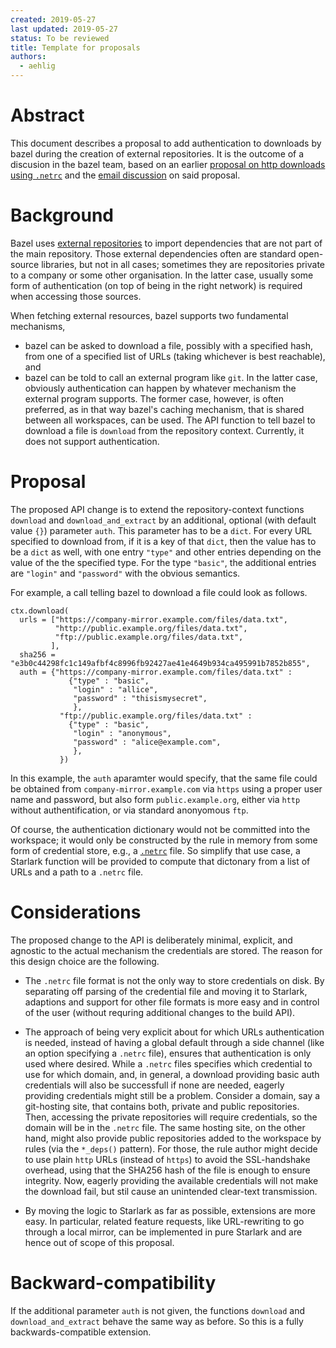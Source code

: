 ```yaml
---
created: 2019-05-27
last updated: 2019-05-27
status: To be reviewed
title: Template for proposals
authors:
  - aehlig
---
```



# Abstract

This document describes a proposal to add authentication to downloads
by bazel during the creation of external repositories. It is the outcome
of a discusion in the bazel team, based on an earlier [proposal on
http downloads using `.netrc`](2019-05-01-http-auth.md) and the [email
discussion](https://groups.google.com/forum/#!topic/bazel-dev/oXSQfq7W0jM)
on said proposal.

# Background

Bazel uses [external
repositories](https://docs.bazel.build/versions/master/external.html) to import
dependencies that are not part of the main repository. Those external
dependencies often are standard open-source libraries, but not in all cases;
sometimes they are repositories private to a company or some other organisation.
In the latter case, usually some form of authentication (on top of being in the
right network) is required when accessing those sources.

When fetching external resources, bazel supports two fundamental mechanisms,
- bazel can be asked to download a file, possibly with a specified hash, from
  one of a specified list of URLs (taking whichever is best reachable), and
- bazel can be told to call an external program like `git`.
In the latter case, obviously authentication can happen by whatever mechanism
the external program supports. The former case, however, is often preferred, as
in that way bazel's caching mechanism, that is shared between all workspaces,
can be used. The API function to tell bazel to download a file is `download`
from the repository context. Currently, it does not support authentication.

# Proposal

The proposed API change is to extend the repository-context functions `download`
and `download_and_extract` by an additional, optional (with default value `{}`)
parameter `auth`. This parameter has to be a `dict`. For every URL specified to
download from, if it is a key of that `dict`, then the value has to be a `dict`
as well, with one entry `"type"` and other entries depending on the value
of the the specified type. For the type `"basic"`, the additional entries are
`"login"` and `"password"` with the obvious semantics.

For example, a call telling bazel to download a file could look as follows.
```
ctx.download(
  urls = ["https://company-mirror.example.com/files/data.txt",
          "http://public.example.org/files/data.txt",
          "ftp://public.example.org/files/data.txt",
         ],
  sha256 = "e3b0c44298fc1c149afbf4c8996fb92427ae41e4649b934ca495991b7852b855",
  auth = {"https://company-mirror.example.com/files/data.txt" :
             {"type" : "basic",
              "login" : "allice",
              "password" : "thisismysecret",
              },
           "ftp://public.example.org/files/data.txt" :
             {"type" : "basic",
              "login" : "anonymous",
              "password" : "alice@example.com",
              },
           })
```
In this example, the `auth` aparamter would specify, that the same file could
be obtained from `company-mirror.example.com` via `https` using a proper
user name and password, but also form `public.example.org`, either via `http`
without authentification, or via standard anonyomous `ftp`.

Of course, the authentication dictionary would not be committed into the
workspace; it would only be constructed by the rule in memory from some
form of credential store, e.g., a
[`.netrc`](https://www.gnu.org/software/inetutils/manual/html_node/The-_002enetrc-file.html)
file. So simplify that use case, a Starlark function will be provided to compute
that dictonary from a list of URLs and a path to a `.netrc` file.

# Considerations

The proposed change to the API is deliberately minimal, explicit, and agnostic
to the actual mechanism the credentials are stored. The reason for this design
choice are the following.

- The `.netrc` file format is not the only way to store credentials on disk. By
  separating off parsing of the credential file and moving it to Starlark,
  adaptions and support for other file formats is more easy and in control of
  the user (without requring additional changes to the build API).

- The approach of being very explicit about for which URLs authentication is
  needed, instead of having a global default through a side channel (like an
  option specifying a `.netrc` file), ensures that authentication is only used
  where desired. While a `.netrc` files specifies which credential to use for
  which domain, and, in general, a download providing basic auth credentials
  will also be successfull if none are needed, eagerly providing credentials
  might still be a problem. Consider a domain, say a git-hosting site,
  that contains both, private and public repositories. Then, accessing the
  private repositories will require credentials, so the domain will be
  in the `.netrc` file. The same hosting site, on the other hand, might also
  provide public repositories added to the workspace by rules (via the
  `*_deps()` pattern). For those, the rule author might decide to use
  plain `http` URLs (instead of `https`) to avoid the SSL-handshake overhead,
  using that the SHA256 hash of the file is enough to ensure integrity.
  Now, eagerly providing the available credentials will not make the download
  fail, but stil cause an unintended clear-text transmission.

- By moving the logic to Starlark as far as possible, extensions are more
  easy. In particular, related feature requests, like URL-rewriting to go
  through a local mirror, can be implemented in pure Starlark and are
  hence out of scope of this proposal.

# Backward-compatibility

If the additional parameter `auth` is not given, the functions `download`
and `download_and_extract` behave the same way as before. So this is a
fully backwards-compatible extension.
